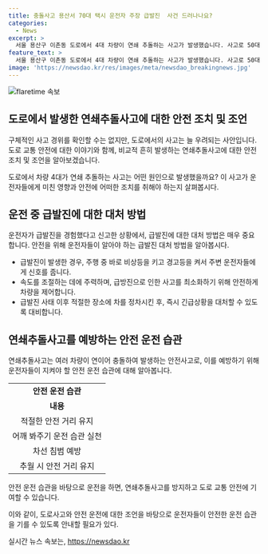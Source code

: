 ```yaml
---
title: 충돌사고 용산서 70대 택시 운전자 주장 급발진  사건 드러나나요?
categories:
  - News
excerpt: >
  서울 용산구 이촌동 도로에서 4대 차량이 연쇄 추돌하는 사고가 발생했습니다. 사고로 50대 남성과 80대 여성 2명이 경상을 입고 병원으로 옮겨졌으며, 운전자는 급발진을 주장하고 있습니다. 사고 경위에 대한 자세한 조사가 이뤄지고 있습니다.
feature_text: >
  서울 용산구 이촌동 도로에서 4대 차량이 연쇄 추돌하는 사고가 발생했습니다. 사고로 50대 남성과 80대 여성 2명이 경상을 입고 병원으로 옮겨졌으며, 운전자는 급발진을 주장하고 있습니다. 사고 경위에 대한 자세한 조사가 이뤄지고 있습니다.
image: 'https://newsdao.kr/res/images/meta/newsdao_breakingnews.jpg'
---
```


<p><img src="httpss://newsdao.kr/res/images/meta/newsdao_breakingnews.jpg" alt="flaretime 속보" /></p>

<h2 data-ke-size="size26">도로에서 발생한 연쇄추돌사고에 대한 안전 조치 및 조언</h2>

<p>구체적인 사고 경위를 확인할 수는 없지만, 도로에서의 사고는 늘 우려되는 사안입니다. 도로 교통 안전에 대한 이야기와 함께, 비교적 흔히 발생하는 연쇄추돌사고에 대한 안전 조치 및 조언을 알아보겠습니다.</p>

<p><p data-ke-size="size16">도로에서 차량 4대가 연쇄 추돌하는 사고는 어떤 원인으로 발생했을까요? 이 사고가 운전자들에게 미친 영향과 안전에 어떠한 조치를 취해야 하는지 살펴봅시다.</p>

<h2 data-ke-size="size26">운전 중 급발진에 대한 대처 방법</h2>

<p>운전자가 급발진을 경험했다고 신고한 상황에서, 급발진에 대한 대처 방법은 매우 중요합니다. 안전을 위해 운전자들이 알아야 하는 급발진 대처 방법을 알아봅시다.</p>

<ul>
    <li>급발진이 발생한 경우, 주행 중 바로 비상등을 키고 경고등을 켜서 주변 운전자들에게 신호를 줍니다.</li>
    <li>속도를 조절하는 데에 주력하며, 급방진으로 인한 사고를 최소화하기 위해 안전하게 차량을 제어합니다.</li>
    <li>급발진 사태 이후 적절한 장소에 차를 정차시킨 후, 즉시 긴급상황을 대처할 수 있도록 대비합니다.</li>
</ul>

<h2 data-ke-size="size26">연쇄추돌사고를 예방하는 안전 운전 습관</h2>

<p>연쇄추돌사고는 여러 차량이 연이어 충돌하여 발생하는 안전사고로, 이를 예방하기 위해 운전자들이 지켜야 할 안전 운전 습관에 대해 알아봅니다.</p>

<table>
    <tr>
        <td style="text-align: center; height: 17px;"><b>안전 운전 습관</b></td>
    </tr>
    <tr>
        <td style="text-align: center; height: 17px;"><b>내용</b></td>
    </tr>
    <tr>
        <td style="text-align: center; height: 17px;">적절한 안전 거리 유지</td>
    </tr>
    <tr>
        <td style="text-align: center; height: 17px;">어깨 봐주기 운전 습관 실천</td>
    </tr>
    <tr>
        <td style="text-align: center; height: 17px;">차선 침범 예방</td>
    </tr>
    <tr>
        <td style="text-align: center; height: 17px;">추월 시 안전 거리 유지</td>
    </tr>
</table>

<p><p data-ke-size="size16">안전 운전 습관을 바탕으로 운전을 하면, 연쇄추돌사고를 방지하고 도로 교통 안전에 기여할 수 있습니다.</p>

<p>이와 같이, 도로사고와 안전 운전에 대한 조언을 바탕으로 운전자들이 안전한 운전 습관을 기를 수 있도록 안내할 필요가 있다.</p>
실시간 뉴스 속보는, <a href="https://newsdao.kr" rel="dofollow">https://newsdao.kr</a>


